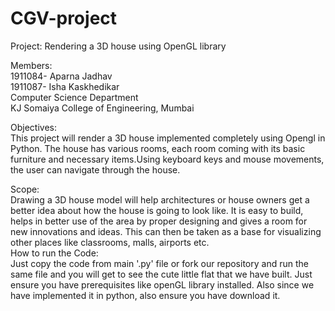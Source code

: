 # CGV-project

Project: Rendering a 3D house using OpenGL library    

Members:                                                                                                                                                                           
1911084- Aparna Jadhav                                                                                                                                                             
1911087- Isha Kaskhedikar                                                                                                                                                           
Computer Science Department                                                                                                                                                         
KJ Somaiya College of Engineering, Mumbai

Objectives:                                                                                                                                                                         
This project will render a 3D house implemented completely using Opengl in Python. The house has various rooms, each room coming with its basic furniture and necessary items.Using keyboard keys and mouse movements, the user can navigate through the house. 

Scope:                                                                                                                                                                       
Drawing a 3D house model will help architectures or house owners get a better idea about how the house is going to look like. It is easy to build, helps in better use of the area by proper designing and gives a room for new innovations and ideas. This can then be taken as a base for visualizing other places like classrooms, malls, airports etc.                                                                   
How to run the Code:                                                                                                                                                               
Just copy the code from main '.py' file or fork our repository and run the same file and you will get to see the cute little flat that we have built. Just ensure you have prerequisites like openGL library installed. Also since we have implemented it in python, also ensure you have download it.

